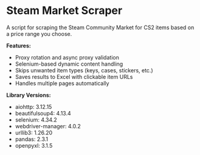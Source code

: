 # Steam Market Scraper

A script for scraping the Steam Community Market for CS2 items based on a price range you choose.

**Features:**
- Proxy rotation and async proxy validation
- Selenium-based dynamic content handling
- Skips unwanted item types (keys, cases, stickers, etc.)
- Saves results to Excel with clickable item URLs
- Handles multiple pages automatically

**Library Versions:**
- aiohttp: 3.12.15
- beautifulsoup4: 4.13.4
- selenium: 4.34.2
- webdriver-manager: 4.0.2
- urllib3: 1.26.20
- pandas: 2.3.1
- openpyxl: 3.1.5
